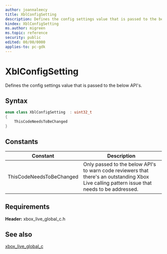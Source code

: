 ```yaml
---
author: joannaleecy
title: XblConfigSetting
description: Defines the config settings value that is passed to the below API's.
kindex: XblConfigSetting
ms.author: migreen
ms.topic: reference
security: public
edited: 00/00/0000
applies-to: pc-gdk
---
```


# XblConfigSetting  

Defines the config settings value that is passed to the below API's.    

## Syntax  
  
```cpp
enum class XblConfigSetting  : uint32_t  
{  
    ThisCodeNeedsToBeChanged  
}  
```  
  
## Constants  
  
| Constant | Description |
| --- | --- |
| ThisCodeNeedsToBeChanged | Only passed to the below API's to warn code reviewers that there's an outstanding Xbox Live calling pattern issue that needs to be addressed. |  
  
## Requirements  
  
**Header:** xbox_live_global_c.h
  
## See also  
[xbox_live_global_c](../xbox_live_global_c_members.md)  
  
  